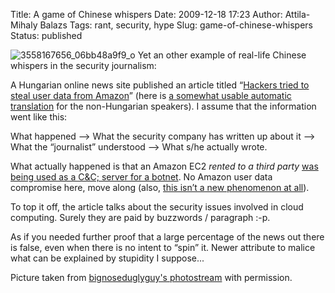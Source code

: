 Title: A game of Chinese whispers
Date: 2009-12-18 17:23
Author: Attila-Mihaly Balazs
Tags: rant, security, hype
Slug: game-of-chinese-whispers
Status: published

![3558167656\_06bb48a9f9\_o](http://lh4.ggpht.com/_hrvCBhtWhJ4/SyuecGfIRhI/AAAAAAAACEU/MTAu2Yt9-2E/3558167656_06bb48a9f9_o%5B2%5D.jpg?imgmax=800 "3558167656_06bb48a9f9_o")
Yet an other example of real-life Chinese whispers in the security
journalism:

A Hungarian online news site published an article titled “[Hackers tried
to steal user data from Amazon](http://hirek.prim.hu/cikk/75929/)” (here
is [a somewhat usable automatic
translation](http://translate.google.com/translate?js=y&prev=_t&hl=en&ie=UTF-8&layout=1&eotf=1&u=http%3A%2F%2Fhirek.prim.hu%2Fcikk%2F75929%2F&sl=hu&tl=en)
for the non-Hungarian speakers). I assume that the information went like
this:

What happened –\> What the security company has written up about it –\>
What the “journalist” understood –\> What s/he actually wrote.

What actually happened is that an Amazon EC2 *rented to a third party*
[was being used as a C&C; server for a
botnet](http://blogs.ict-forward.eu/forward/zeus-botnets-cc-through-amazon-ec2/).
No Amazon user data compromise here, move along (also, [this isn’t a new
phenomenon at
all](http://blog.scansafe.com/journal/2009/12/17/amazon-cloud-has-rained-malware-before.html)).

To top it off, the article talks about the security issues involved in
cloud computing. Surely they are paid by buzzwords / paragraph :-p.

As if you needed further proof that a large percentage of the news out
there is false, even when there is no intent to “spin” it. Newer
attribute to malice what can be explained by stupidity I suppose...

Picture taken from [bignoseduglyguy's
photostream](http://www.flickr.com/photos/59999295@N00/) with
permission.
